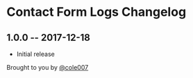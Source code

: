 # Contact Form Logs Changelog

## 1.0.0 -- 2017-12-18

* Initial release

Brought to you by [@cole007](http://ournameismud.co.uk/)
